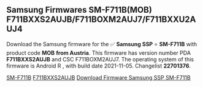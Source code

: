 <h2>Samsung Firmwares SM-F711B(MOB) F711BXXS2AUJB/F711BOXM2AUJ7/F711BXXU2AUJ4</h2>
Download the Samsung firmware for the ✅ <strong>Samsung SSP </strong> ⭐ <strong>SM-F711B</strong> with product code <strong>MOB</strong> <strong> from Austria</strong>. This firmware has version number PDA <strong>F711BXXS2AUJB</strong> and CSC F711BOXM2AUJ7. The operating system of this firmware is Android R , with build date 2021-11-05. Changelist <strong>22701376</strong>.


[SM-F711B](https://samfirm.shop/samsung/model/SM-F711B)
[F711BXXS2AUJB](https://samfirm.shop/samsung/pda/F711BXXS2AUJB)
[Download Firmware Samsung SSP SM-F711B](https://samfirm.shop/samsung/firmware/472080)
